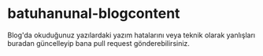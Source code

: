 # batuhanunal-blogcontent
Blog'da okuduğunuz yazılardaki yazım hatalarını veya teknik olarak yanlışları buradan güncelleyip bana pull request gönderebilirsiniz. 
